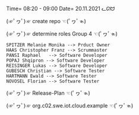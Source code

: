 Time= 08:20 - 09:00
Date= 20.11.2021
ᓚᘏᗢ

(☞ﾟヮﾟ)☞ create repo ☜(ﾟヮﾟ☜)

(☞ﾟヮﾟ)☞ determine roles Group 4 ☜(ﾟヮﾟ☜)

    SPITZER Melanie Monika --> Prduct Owner
    HAAS Christopher Franz --> Scrummaster
    PANSI Raphael   --> Software Developer
    POPAJ Shqipron --> Software Developer
    REISINGER Lukas --> Software Developer
    GUBESCH Christian --> Software Tester
    HARTMANN Ewald --> Software Tester
    NOVOSEL Florian --> Software Tester

(☞ﾟヮﾟ)☞ Release-Plan ☜(ﾟヮﾟ☜)

(☞ﾟヮﾟ)☞ org.c02.swe.iot.cloud.example ☜(ﾟヮﾟ☜)